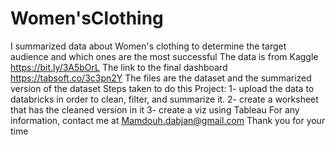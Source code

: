 # Women'sClothing
I summarized data about Women's clothing to determine the target audience and which ones are the most successful The data is from Kaggle https://bit.ly/3A5bOrL The link to the final dashboard https://tabsoft.co/3c3pn2Y The files are the dataset and the summarized version of the dataset 
Steps taken to do this Project:
1- upload the data to databricks in order to clean, filter, and summarize it. 
2- create a worksheet that has the cleaned version in it 
3- create a viz using Tableau For any information, contact me at Mamdouh.dabjan@gmail.com Thank you for your time
